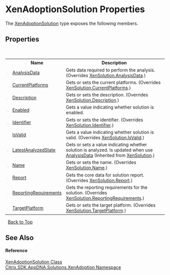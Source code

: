 # XenAdoptionSolution Properties
 

The <a href="257383db-8875-0a8f-2365-573f372e35da">XenAdoptionSolution</a> type exposes the following members.


## Properties
&nbsp;<table><tr><th></th><th>Name</th><th>Description</th></tr><tr><td>![Public property](media/pubproperty.gif "Public property")</td><td><a href="c74f6d76-ab54-4860-0c8c-14f50642528e">AnalysisData</a></td><td>
Gets data required to perform the analysis.
 (Overrides <a href="0eed79cb-da00-23e9-d409-714087dbbec5">XenSolution.AnalysisData</a>.)</td></tr><tr><td>![Public property](media/pubproperty.gif "Public property")</td><td><a href="34623908-4de5-afef-285a-78d6edeeeecc">CurrentPlatforms</a></td><td>
Gets or sets the current platforms.
 (Overrides <a href="891c5bb1-e318-fbdb-a884-a0a34ec044d6">XenSolution.CurrentPlatforms</a>.)</td></tr><tr><td>![Public property](media/pubproperty.gif "Public property")</td><td><a href="908d112c-9192-e599-c5a2-05b6c754201a">Description</a></td><td>
Gets or sets the description.
 (Overrides <a href="bb5e6fa2-d41f-690e-6bdc-27125b74f61f">XenSolution.Description</a>.)</td></tr><tr><td>![Public property](media/pubproperty.gif "Public property")</td><td><a href="b8a9cc50-4711-512c-78be-df4865728c78">Enabled</a></td><td>
Gets a value indicating whether solution is enabled.</td></tr><tr><td>![Public property](media/pubproperty.gif "Public property")</td><td><a href="48f7bebb-4eea-c6c0-5450-6b994bd9eab0">Identifier</a></td><td>
Gets or sets the identifier.
 (Overrides <a href="4454b521-b38c-707b-de57-6bb00634bdba">XenSolution.Identifier</a>.)</td></tr><tr><td>![Public property](media/pubproperty.gif "Public property")</td><td><a href="4815f65b-3500-6601-fb2e-55526664cee9">IsValid</a></td><td>
Gets a value indicating whether solution is valid.
 (Overrides <a href="a762c623-9738-62f3-37fd-5c8d5895f4a0">XenSolution.IsValid</a>.)</td></tr><tr><td>![Public property](media/pubproperty.gif "Public property")</td><td><a href="ca3f1ef5-b0e8-1bca-51b3-4a353b43d53f">LatestAnalyzedState</a></td><td>
Gets or sets a value indicating whether solution is analyzed. Is updated when use <a href="0eed79cb-da00-23e9-d409-714087dbbec5">AnalysisData</a>
 (Inherited from <a href="599f6061-d94a-ac2f-f6a0-2b211ae83ae4">XenSolution</a>.)</td></tr><tr><td>![Public property](media/pubproperty.gif "Public property")</td><td><a href="b80f479d-de17-c725-5a39-c22a92aa7c7f">Name</a></td><td>
Gets or sets the name.
 (Overrides <a href="e580e075-0876-c398-148b-c9c7fb6d971c">XenSolution.Name</a>.)</td></tr><tr><td>![Public property](media/pubproperty.gif "Public property")</td><td><a href="a3ca3d90-3e41-67a4-daa3-531482a9c6fa">Report</a></td><td>
Gets the core data for solution report.
 (Overrides <a href="6b6901a3-8541-58ad-5c0d-5eda3004fbe4">XenSolution.Report</a>.)</td></tr><tr><td>![Public property](media/pubproperty.gif "Public property")</td><td><a href="9046112f-b1f1-eb1c-4048-7089cfd55d06">ReportingRequirements</a></td><td>
Gets the reporting requirements for the solution.
 (Overrides <a href="06b2c858-0109-a112-e6e3-5dcf0ccbb3c2">XenSolution.ReportingRequirements</a>.)</td></tr><tr><td>![Public property](media/pubproperty.gif "Public property")</td><td><a href="097ce6fc-8175-8c3e-3e46-727afc701342">TargetPlatform</a></td><td>
Gets or sets the target platform.
 (Overrides <a href="d36aeb47-9bb3-ee5e-3425-de6b4d83b470">XenSolution.TargetPlatform</a>.)</td></tr></table>&nbsp;
<a href="#xenadoptionsolution-properties">Back to Top</a>

## See Also


#### Reference
<a href="257383db-8875-0a8f-2365-573f372e35da">XenAdoptionSolution Class</a><br /><a href="2a3ca15a-daca-4e24-783c-63ca2cba5f92">Citrix.SDK.AppDNA.Solutions.XenAdoption Namespace</a><br />